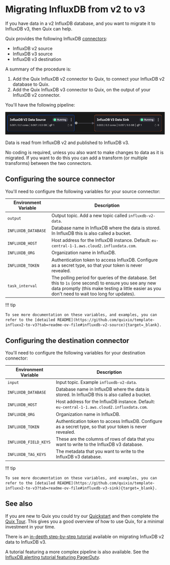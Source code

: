 # Migrating InfluxDB from v2 to v3

If you have data in a v2 InfluxDB database, and you want to migrate it to InfluxDB v3, then Quix can help.

Quix provides the following InfluxDB [connectors](../../../connectors/index.md):

* InfluxDB v2 source
* InfluxDB v3 source
* InfluxDB v3 destination

A summary of the procedure is:

1. Add the Quix InfluxDB v2 connector to Quix, to connect your InfluxDB v2 database to Quix.
2. Add the Quix InfluxDB v3 connector to Quix, on the output of your InfluxDB v2 connector.

You'll have the following pipeline:

![Migration pipeline](../../../tutorials/influxdb-migration/images/influxdb-migration-pipeline.png)

Data is read from InfluxDB v2 and published to InfluxDB v3. 

No coding is required, unless you also want to make changes to data as it is migrated. If you want to do this you can add a transform (or multiple transforms) between the two connectors.

## Configuring the source connector

You'll need to configure the following variables for your source connector:

| Environment Variable | Description|
|---|---|
| `output` | Output topic. Add a new topic called `influxdb-v2-data`. |
| `INFLUXDB_DATABASE` | Database name in InfluxDB where the data is stored. In InfluxDB this is also called a bucket. |
| `INFLUXDB_HOST` | Host address for the InfluxDB instance. Default: `eu-central-1-1.aws.cloud2.influxdata.com`. |
| `INFLUXDB_ORG` | Organization name in InfluxDB. |
| `INFLUXDB_TOKEN` | Authentication token to access InfluxDB. Configure as a secret type, so that your token is never revealed. |
| `task_interval` | The polling period for queries of the database. Set this to `1s` (one second) to ensure you see any new data promptly (this make testing a little easier as you don't need to wait too long for updates). |

!!! tip

    To see more documentation on these variables, and examples, you can refer to the [detailed README](https://github.com/quixio/template-influxv2-to-v3?tab=readme-ov-file#influxdb-v2-source){target=_blank}.

## Configuring the destination connector

You'll need to configure the following variables for your destination connector:

| Environment Variable | Description|
|---|---|
| `input` | Input topic. Example `influxdb-v2-data`. |
| `INFLUXDB_DATABASE` | Database name in InfluxDB where the data is stored. In InfluxDB this is also called a bucket. |
| `INFLUXDB_HOST` | Host address for the InfluxDB instance. Default: `eu-central-1-1.aws.cloud2.influxdata.com`. |
| `INFLUXDB_ORG` | Organization name in InfluxDB. |
| `INFLUXDB_TOKEN` | Authentication token to access InfluxDB. Configure as a secret type, so that your token is never revealed. |
| `INFLUXDB_FIELD_KEYS` | These are the columns of rows of data that you want to write to the InfluxDB v3 database. |
| `INFLUXDB_TAG_KEYS` | The metadata that you want to write to the InfluxDB v3 database. |

!!! tip

    To see more documentation on these variables, and examples, you can refer to the [detailed README](https://github.com/quixio/template-influxv2-to-v3?tab=readme-ov-file#influxdb-v3-sink){target=_blank}.

## See also

If you are new to Quix you could try our [Quickstart](../../../get-started/quickstart.md) and then complete the [Quix Tour](../../../get-started/quixtour/overview.md). This gives you a good overview of how to use Quix, for a minimal investment in your time.

There is an [in-depth step-by-step tutorial](../../../tutorials/influxdb-migration/overview.md) available on migrating InfluxDB v2 data to InfluxDB v3.

A tutorial featuring a more complex pipeline is also available. See the [InfluxDB alerting tutorial featuring PagerDuty](../../../tutorials/influxdb-alerting/overview.md).
